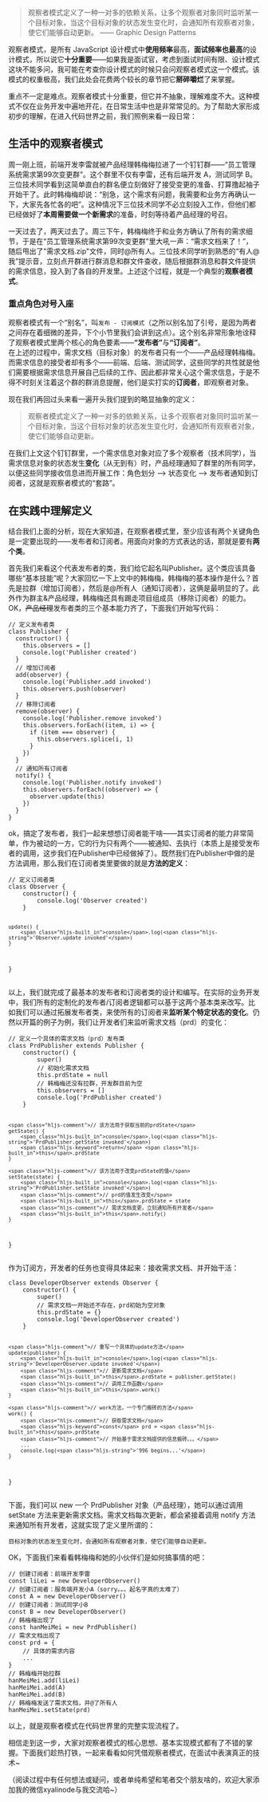 <blockquote>
<p>观察者模式定义了一种一对多的依赖关系，让多个观察者对象同时监听某一个目标对象，当这个目标对象的状态发生变化时，会通知所有观察者对象，使它们能够自动更新。 —— Graphic Design Patterns</p>
</blockquote>
<p>观察者模式，是所有 JavaScript 设计模式中<strong>使用频率</strong>最高，<strong>面试频率也最高</strong>的设计模式，所以说它<strong>十分重要</strong>——如果我是面试官，考虑到面试时间有限、设计模式这块不能多问，我可能在考查你设计模式的时候只会问观察者模式这一个模式。该模式的权重极高，我们此处会花费两个较长的章节把它<strong>掰碎嚼烂</strong>了来掌握。    </p>
<p>重点不一定是难点。观察者模式十分重要，但它并不抽象，理解难度不大。这种模式不仅在业务开发中遍地开花，在日常生活中也是非常常见的。为了帮助大家形成初步的理解，在进入代码世界之前，我们照例来看一段日常：    </p>
<h2>生活中的观察者模式</h2>
<p>周一刚上班，前端开发李雷就被产品经理韩梅梅拉进了一个钉钉群——“员工管理系统需求第99次变更群”。这个群里不仅有李雷，还有后端开发 A，测试同学 B。三位技术同学看到这简单直白的群名便立刻做好了接受变更的准备、打算撸起袖子开始干了。此时韩梅梅却说：“别急，这个需求有问题，我需要和业务方再确认一下，大家先各忙各的吧”。这种情况下三位技术同学不必立刻投入工作，但他们都已经做好了<strong>本周需要做一个新需求</strong>的准备，时刻等待着产品经理的号召。       </p>
<p>一天过去了，两天过去了。周三下午，韩梅梅终于和业务方确认了所有的需求细节，于是在“员工管理系统需求第99次变更群”里大吼一声：“需求文档来了！”，随后甩出了"需求文档.zip"文件，同时@所有人。三位技术同学听到熟悉的“有人@我”提示音，立刻点开群进行群消息和群文件查收，随后根据群消息和群文件提供的需求信息，投入到了各自的开发里。上述这个过程，就是一个典型的<strong>观察者模式</strong>。    </p>
<h3>重点角色对号入座</h3>
<p>观察者模式有一个“别名”，叫<code>发布 - 订阅模式</code>（之所以别名加了引号，是因为两者之间存在着细微的差异，下个小节里我们会讲到这点）。这个别名非常形象地诠释了观察者模式里两个核心的角色要素——<strong>“发布者”</strong>与<strong>“订阅者”</strong>。<br>
在上述的过程中，需求文档（目标对象）的发布者只有一个——产品经理韩梅梅。而需求信息的接受者却有多个——前端、后端、测试同学，这些同学的共性就是他们需要根据需求信息开展自己后续的工作、因此都非常关心这个需求信息，于是不得不时刻关注着这个群的群消息提醒，他们是实打实的<strong>订阅者</strong>，即观察者对象。    </p>
<p>现在我们再回过头来看一遍开头我们提到的略显抽象的定义：   </p>
<blockquote>
<p>观察者模式定义了一种一对多的依赖关系，让多个观察者对象同时监听某一个目标对象，当这个目标对象的状态发生变化时，会通知所有观察者对象，使它们能够自动更新。</p>
</blockquote>
<p>在我们上文这个钉钉群里，一个需求信息对象对应了多个观察者（技术同学），当需求信息对象的状态发生<strong>变化</strong>（从无到有）时，产品经理通知了群里的所有同学，以便这些同学接收信息进而开展工作：角色划分 --> 状态变化 --> 发布者通知到订阅者，这就是观察者模式的“套路”。</p>
<h2>在实践中理解定义</h2>
<p>结合我们上面的分析，现在大家知道，在观察者模式里，至少应该有两个关键角色是一定要出现的——发布者和订阅者。用面向对象的方式表达的话，那就是要有<strong>两个类</strong>。    </p>
<p>首先我们来看这个代表发布者的类，我们给它起名叫Publisher。这个类应该具备哪些“基本技能”呢？大家回忆一下上文中的韩梅梅，韩梅梅的基本操作是什么？首先是拉群（增加订阅者），然后是@所有人（通知订阅者），这俩是最明显的了。此外作为群主&#x26;产品经理，韩梅梅还具有踢走项目组成员（移除订阅者）的能力。OK，<del>产品经理</del>发布者类的三个基本能力齐了，下面我们开始写代码：    </p>
<pre><code class="hljs language-javascript"><span class="hljs-comment">// 定义发布者类</span>
<span class="hljs-class"><span class="hljs-keyword">class</span> <span class="hljs-title">Publisher</span> </span>{
  <span class="hljs-keyword">constructor</span>() {
    <span class="hljs-built_in">this</span>.observers = []
    <span class="hljs-built_in">console</span>.log(<span class="hljs-string">'Publisher created'</span>)
  }
  <span class="hljs-comment">// 增加订阅者</span>
  add(observer) {
    <span class="hljs-built_in">console</span>.log(<span class="hljs-string">'Publisher.add invoked'</span>)
    <span class="hljs-built_in">this</span>.observers.push(observer)
  }
  <span class="hljs-comment">// 移除订阅者</span>
  remove(observer) {
    <span class="hljs-built_in">console</span>.log(<span class="hljs-string">'Publisher.remove invoked'</span>)
    <span class="hljs-built_in">this</span>.observers.forEach(<span class="hljs-function">(<span class="hljs-params">item, i</span>) =></span> {
      <span class="hljs-keyword">if</span> (item === observer) {
        <span class="hljs-built_in">this</span>.observers.splice(i, <span class="hljs-number">1</span>)
      }
    })
  }
  <span class="hljs-comment">// 通知所有订阅者</span>
  notify() {
    <span class="hljs-built_in">console</span>.log(<span class="hljs-string">'Publisher.notify invoked'</span>)
    <span class="hljs-built_in">this</span>.observers.forEach(<span class="hljs-function">(<span class="hljs-params">observer</span>) =></span> {
      observer.update(<span class="hljs-built_in">this</span>)
    })
  }
}
</code></pre>
<p>ok，搞定了发布者，我们一起来想想订阅者能干啥——其实订阅者的能力非常简单，作为被动的一方，它的行为只有两个——被通知、去执行（本质上是接受发布者的调用，这步我们在Publisher中已经做掉了）。既然我们在Publisher中做的是方法调用，那么我们在订阅者类里要做的就是<strong>方法的定义</strong>：   </p>
<pre><code class="hljs language-javascript"><span class="hljs-comment">// 定义订阅者类</span>
<span class="hljs-class"><span class="hljs-keyword">class</span> <span class="hljs-title">Observer</span> </span>{
    <span class="hljs-keyword">constructor</span>() {
        <span class="hljs-built_in">console</span>.log(<span class="hljs-string">'Observer created'</span>)
    }

    update() {
        <span class="hljs-built_in">console</span>.log(<span class="hljs-string">'Observer.update invoked'</span>)
    }
}
</code></pre>
<p>以上，我们就完成了最基本的发布者和订阅者类的设计和编写。在实际的业务开发中，我们所有的定制化的发布者/订阅者逻辑都可以基于这两个基本类来改写。比如我们可以通过拓展发布者类，来使所有的订阅者来<strong>监听某个特定状态的变化</strong>。仍然以开篇的例子为例，我们让开发者们来监听需求文档（prd）的变化：    </p>
<pre><code class="hljs language-javascript"><span class="hljs-comment">// 定义一个具体的需求文档（prd）发布类</span>
<span class="hljs-class"><span class="hljs-keyword">class</span> <span class="hljs-title">PrdPublisher</span> <span class="hljs-keyword">extends</span> <span class="hljs-title">Publisher</span> </span>{
    <span class="hljs-keyword">constructor</span>() {
        <span class="hljs-built_in">super</span>()
        <span class="hljs-comment">// 初始化需求文档</span>
        <span class="hljs-built_in">this</span>.prdState = <span class="hljs-literal">null</span>
        <span class="hljs-comment">// 韩梅梅还没有拉群，开发群目前为空</span>
        <span class="hljs-built_in">this</span>.observers = []
        <span class="hljs-built_in">console</span>.log(<span class="hljs-string">'PrdPublisher created'</span>)
    }
    
    <span class="hljs-comment">// 该方法用于获取当前的prdState</span>
    getState() {
        <span class="hljs-built_in">console</span>.log(<span class="hljs-string">'PrdPublisher.getState invoked'</span>)
        <span class="hljs-keyword">return</span> <span class="hljs-built_in">this</span>.prdState
    }
    
    <span class="hljs-comment">// 该方法用于改变prdState的值</span>
    setState(state) {
        <span class="hljs-built_in">console</span>.log(<span class="hljs-string">'PrdPublisher.setState invoked'</span>)
        <span class="hljs-comment">// prd的值发生改变</span>
        <span class="hljs-built_in">this</span>.prdState = state
        <span class="hljs-comment">// 需求文档变更，立刻通知所有开发者</span>
        <span class="hljs-built_in">this</span>.notify()
    }
}
</code></pre>
<p>作为订阅方，开发者的任务也变得具体起来：接收需求文档、并开始干活：   </p>
<pre><code class="hljs language-javascript"><span class="hljs-class"><span class="hljs-keyword">class</span> <span class="hljs-title">DeveloperObserver</span> <span class="hljs-keyword">extends</span> <span class="hljs-title">Observer</span> </span>{
    <span class="hljs-keyword">constructor</span>() {
        <span class="hljs-built_in">super</span>()
        <span class="hljs-comment">// 需求文档一开始还不存在，prd初始为空对象</span>
        <span class="hljs-built_in">this</span>.prdState = {}
        <span class="hljs-built_in">console</span>.log(<span class="hljs-string">'DeveloperObserver created'</span>)
    }
    
    <span class="hljs-comment">// 重写一个具体的update方法</span>
    update(publisher) {
        <span class="hljs-built_in">console</span>.log(<span class="hljs-string">'DeveloperObserver.update invoked'</span>)
        <span class="hljs-comment">// 更新需求文档</span>
        <span class="hljs-built_in">this</span>.prdState = publisher.getState()
        <span class="hljs-comment">// 调用工作函数</span>
        <span class="hljs-built_in">this</span>.work()
    }
    
    <span class="hljs-comment">// work方法，一个专门搬砖的方法</span>
    work() {
        <span class="hljs-comment">// 获取需求文档</span>
        <span class="hljs-keyword">const</span> prd = <span class="hljs-built_in">this</span>.prdState
        <span class="hljs-comment">// 开始基于需求文档提供的信息搬砖。。。</span>
        ...
        console.log(<span class="hljs-string">'996 begins...'</span>)
    }
}
</code></pre>
<p>下面，我们可以 new 一个 PrdPublisher 对象（产品经理），她可以通过调用 setState 方法来更新需求文档。需求文档每次更新，都会紧接着调用 notify 方法来通知所有开发者，这就实现了定义里所谓的：</p>
<pre><code class="hljs language-!">目标对象的状态发生变化时，会通知所有观察者对象，使它们能够自动更新。 
</code></pre>
<p>OK，下面我们来看看韩梅梅和她的小伙伴们是如何搞事情的吧：</p>
<pre><code class="hljs language-javascript"><span class="hljs-comment">// 创建订阅者：前端开发李雷</span>
<span class="hljs-keyword">const</span> liLei = <span class="hljs-keyword">new</span> DeveloperObserver()
<span class="hljs-comment">// 创建订阅者：服务端开发小A（sorry。。。起名字真的太难了）</span>
<span class="hljs-keyword">const</span> A = <span class="hljs-keyword">new</span> DeveloperObserver()
<span class="hljs-comment">// 创建订阅者：测试同学小B</span>
<span class="hljs-keyword">const</span> B = <span class="hljs-keyword">new</span> DeveloperObserver()
<span class="hljs-comment">// 韩梅梅出现了</span>
<span class="hljs-keyword">const</span> hanMeiMei = <span class="hljs-keyword">new</span> PrdPublisher()
<span class="hljs-comment">// 需求文档出现了</span>
<span class="hljs-keyword">const</span> prd = {
    <span class="hljs-comment">// 具体的需求内容</span>
    ...
}
<span class="hljs-comment">// 韩梅梅开始拉群</span>
hanMeiMei.add(liLei)
hanMeiMei.add(A)
hanMeiMei.add(B)
<span class="hljs-comment">// 韩梅梅发送了需求文档，并@了所有人</span>
hanMeiMei.setState(prd)
</code></pre>
<p>以上，就是观察者模式在代码世界里的完整实现流程了。   </p>
<p>相信走到这一步，大家对观察者模式的核心思想、基本实现模式都有了不错的掌握。下面我们趁热打铁，一起来看看如何凭借观察者模式，在面试中表演真正的技术~</p>
<p>（阅读过程中有任何想法或疑问，或者单纯希望和笔者交个朋友啥的，欢迎大家添加我的微信xyalinode与我交流哈~）</p>